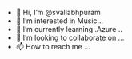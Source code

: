 - 👋 Hi, I’m @svallabhpuram
- 👀 I’m interested in Music...
- 🌱 I’m currently learning .Azure ..
- 💞️ I’m looking to collaborate on ...
- 📫 How to reach me ...

<!---
svallabhpuram/svallabhpuram is a ✨ special ✨ repository because its `README.md` (this file) appears on your GitHub profile.
You can click the Preview link to take a look at your changes.
--->
